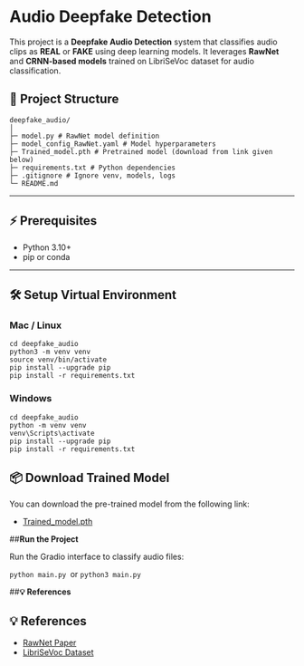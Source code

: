 # Audio Deepfake Detection

This project is a **Deepfake Audio Detection** system that classifies audio clips as **REAL** or **FAKE** using deep learning models. It leverages **RawNet** and **CRNN-based models** trained on LibriSeVoc dataset for audio classification.



## 🔗 Project Structure

```
deepfake_audio/
│
├─ model.py # RawNet model definition
├─ model_config_RawNet.yaml # Model hyperparameters
├─ Trained_model.pth # Pretrained model (download from link given below)
├─ requirements.txt # Python dependencies
├─ .gitignore # Ignore venv, models, logs
└─ README.md
```

---

## ⚡ Prerequisites

- Python 3.10+  
- pip or conda  

---

## 🛠️ Setup Virtual Environment

### **Mac / Linux**

```
cd deepfake_audio
python3 -m venv venv
source venv/bin/activate
pip install --upgrade pip
pip install -r requirements.txt
```

### **Windows**

```
cd deepfake_audio
python -m venv venv
venv\Scripts\activate
pip install --upgrade pip
pip install -r requirements.txt
```



## 📦 Download Trained Model

You can download the pre-trained model from the following link:

- [Trained_model.pth](https://drive.google.com/file/d/14WZSAwzkyldrQF2nvHd4PHB2UpJ6cNoK/view?usp=sharing)



##**Run the Project**

Run the Gradio interface to classify audio files:

```python main.py ```or ```python3 main.py```


##**💡 References**

## 💡 References

- [RawNet Paper](https://arxiv.org/abs/1810.11472)
- [LibriSeVoc Dataset](https://drive.google.com/file/d/1zHh7d6jxyzExample/view?usp=sharing)

